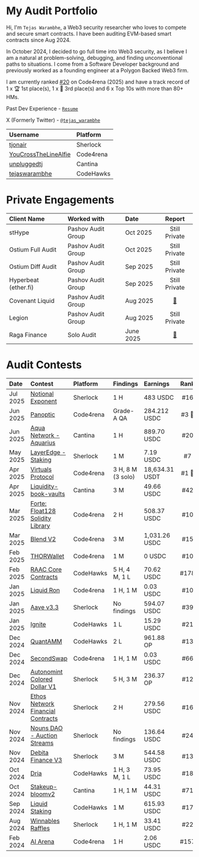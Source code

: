 # My Audit Portfolio


Hi, I'm `Tejas Warambhe`, a Web3 security researcher who loves to compete and secure smart contracts. I have been auditing EVM-based smart contracts since Aug 2024.

In October 2024, I decided to go full time into Web3 security, as I believe I am a natural at problem-solving, debugging, and finding unconventional paths to situations. I come from a Software Developer background and previously worked as a founding engineer at a Polygon Backed Web3 firm.

I am currently ranked [#20](https://code4rena.com/@YouCrossTheLineAlfie) on Code4rena (2025) and have a track record of 1 x 🏆 1st place(s), 1 x 🥉 3rd place(s) and 6 x Top 10s with more than 80+ HMs.

Past Dev Experience - [`Resume`](https://drive.google.com/file/d/1Ut_nlELzRFiyYhLQKLJIEL6Z9GKgg_Nb/view?usp=sharing)

X (Formerly Twitter) - [`@tejas_warambhe`](https://x.com/tejas_warambhe)


| Username | Platform |
|:---------|:---------|
| [tjonair](https://audits.sherlock.xyz/watson/tjonair) | Sherlock |
| [YouCrossTheLineAlfie](https://code4rena.com/@YouCrossTheLineAlfie) | Code4rena | 
| [unpluggedtj](https://cantina.xyz/u/unpluggedtj) | Cantina |
| [tejaswarambhe](https://profiles.cyfrin.io/u/tejaswarambhe) | CodeHawks |


# Private Engagements
| Client Name | Worked with | Date | Report |
|:------------|:------------|:-----|:-------:|
| stHype | Pashov Audit Group | Oct 2025| Still Private |
| Ostium Full Audit | Pashov Audit Group | Oct 2025| Still Private |
| Ostium Diff Audit | Pashov Audit Group | Sep 2025| Still Private |
| Hyperbeat (ether.fi) | Pashov Audit Group | Sep 2025| Still Private |
| Covenant Liquid | Pashov Audit Group | Aug 2025| [📄](https://github.com/pashov/audits/blob/master/team/pdf/Covenant-security-review_2025-08-18.pdf) |
| Legion | Pashov Audit Group | Aug 2025| Still Private |
| Raga Finance | Solo Audit | June 2025 | [📄](https://github.com/Nexus-2023/audits/blob/main/Audits%3ATejas_Smart_Contract_Audit_Report_Raga_Finance_on_Berachain.pdf) |

# Audit Contests



| Date | Contest | Platform | Findings | Earnings | Rank |  
|:-----|:--------|:---------|:---------|:---------|:----:|
| Jul 2025 | [Notional Exponent](https://audits.sherlock.xyz/contests/1001) | Sherlock | 1 H | 483 USDC | #16 |
| Jun 2025 | [Panoptic](https://code4rena.com/audits/2025-06-panoptic) | Code4rena | Grade-A QA | 284.212 USDC | #3 🥉 |
| Jun 2025 | [Aqua Network - Aquarius](https://cantina.xyz/code/990ce947-05da-443e-b397-be38a65f0bff/overview/leaderboard) | Cantina | 1 H | 889.70 USDC | #20 |
| May 2025 | [LayerEdge - Staking](https://audits.sherlock.xyz/contests/952?filter=questions) | Sherlock | 1 M | 7.19 USDC | #7 |
| Apr 2025 | [Virtuals Protocol](https://code4rena.com/audits/2025-04-virtuals-protocol) | Code4rena | 3 H, 8 M (3 solo) | 18,634.31 USDT | #1 🥇 |
| Apr 2025 | [Liquidity-book-vaults](https://cantina.xyz/competitions/076935b1-2706-48c6-bf0a-b3656aa24194) | Cantina | 3 M | 49.66 USDC | #42 |
| Mar 2025 | [Forte: Float128 Solidity Library](https://code4rena.com/audits/2025-03-forte-float128-solidity-library) | Code4rena | 2 H | 508.37 USDC | #10 |
| Mar 2025 | [Blend V2](https://code4rena.com/audits/2025-02-blend-v2-audit-certora-formal-verification) | Code4rena | 3 M | 1,031.26 USDC | #15 |
| Feb 2025 | [THORWallet](https://code4rena.com/audits/2025-02-thorwallet) | Code4rena | 1 M | 0 USDC | #10 |
| Feb 2025 | [RAAC Core Contracts](https://codehawks.cyfrin.io/c/2025-02-raac) | CodeHawks | 5 H, 4 M, 1 L | 70.62 USDC | #178 |
| Jan 2025 | [Liquid Ron](https://code4rena.com/audits/2025-01-liquid-ron) | Code4rena | 1 H, 1 M | 0.03 USDC | #10 |
| Jan 2025 | [Aave v3.3](https://audits.sherlock.xyz/contests/747?filter=questions) | Sherlock | No findings | 594.07 USDC | #39 |
| Jan 2025 | [Ignite](https://codehawks.cyfrin.io/c/2025-01-benqi) | CodeHawks | 1 L | 15.29 USDC | #21 |
| Dec 2024 | [QuantAMM](https://codehawks.cyfrin.io/c/2024-12-quantamm) | CodeHawks | 2 L | 961.88 OP | #13 |
| Dec 2024 | [SecondSwap](https://code4rena.com/audits/2024-12-secondswap) | Code4rena | 1 H, 1 M | 0.03 USDC | #66 |
| Dec 2024 | [Autonomint Colored Dollar V1](https://audits.sherlock.xyz/contests/569?filter=questions) | Sherlock | 5 H, 3 M | 236.37 OP | #12 |
| Nov 2024 | [Ethos Network Financial Contracts](https://audits.sherlock.xyz/contests/675?filter=questions) | Sherlock | 2 H | 279.56 USDC | #16 |
| Nov 2024 | [Nouns DAO - Auction Streams](https://audits.sherlock.xyz/contests/688) | Sherlock | No findings | 136.64 USDC | #24 |
| Nov 2024 | [Debita Finance V3](https://audits.sherlock.xyz/contests/627) | Sherlock | 3 M | 544.58 USDC | #13 |
| Oct 2024 | [Dria](https://codehawks.cyfrin.io/c/2024-10-swan-dria) | CodeHawks | 1 H, 3 M, 1 L | 73.95 USDC | #18 |
| Oct 2024 | [Stakeup-bloomv2](https://cantina.xyz/competitions/61087007-c7e9-4c4e-9d90-4e118933fecf) | Cantina | 1 H, 1 M | 44.31 USDC | #71 |
| Sep 2024 | [Liquid Staking](https://codehawks.cyfrin.io/c/2024-09-stakelink) | CodeHawks | 1 M | 615.93 USDC | #17 |
| Aug 2024 | [Winnables Raffles](https://audits.sherlock.xyz/contests/516?filter=questions) | Sherlock | 1 H, 1 M | 33.41 USDC | #22 |
| Feb 2024 | [AI Arena](https://code4rena.com/audits/2024-02-ai-arena) | Code4rena | 1 H | 2.06 USDC | #157 |
